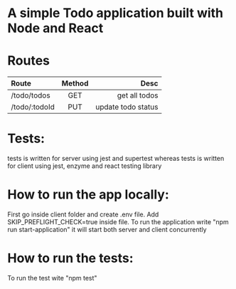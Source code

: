 # A simple Todo application built with Node and React


# Routes
| Route  | Method  | Desc | 
| :------------ |:---------------:| -----:|
| /todo/todos    | GET  | get all todos |
| /todo/:todoId| PUT    | update todo status|
		
# Tests:
tests is written for server using jest and supertest whereas tests is written for client using jest, enzyme and react testing library

# How to run the app locally:
First go inside client folder and create .env file. Add SKIP_PREFLIGHT_CHECK=true inside file. To run the application write "npm run start-application" it will start both server and client concurrently


# How to run the tests:
To run the test wite "npm test"

